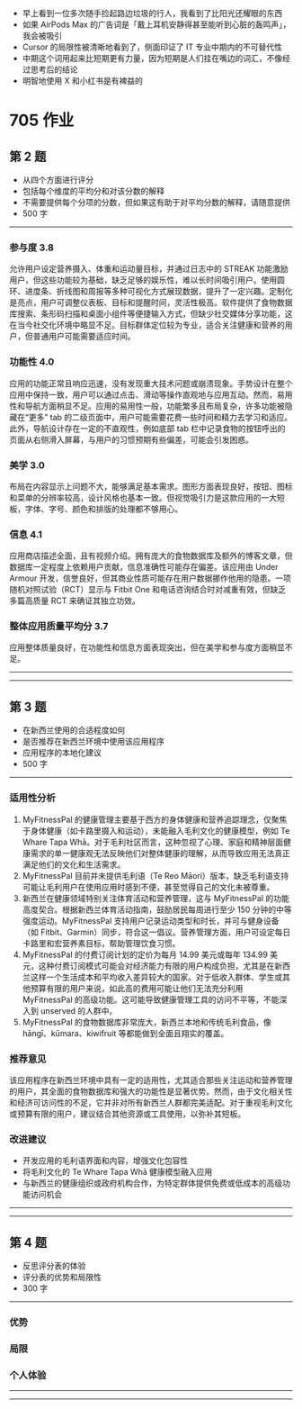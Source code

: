- 早上看到一位多次随手捡起路边垃圾的行人，我看到了比阳光还耀眼的东西
- 如果 AirPods Max 的广告词是「戴上耳机安静得甚至能听到心脏的轰鸣声」，我会被吸引
- Cursor 的局限性被清晰地看到了，侧面印证了 IT 专业中期内的不可替代性
- 中期这个词用起来比短期更有力量，因为短期是人们挂在嘴边的词汇，不像经过思考后的结论
- 明智地使用 X 和小红书是有裨益的

# 705 作业
## 第 2 题
- 从四个方面进行评分
- 包括每个维度的平均分和对该分数的解释
- 不需要提供每个分项的分数，但如果这有助于对平均分数的解释，请随意提供
- 500 字
---
### 参与度 3.8
允许用户设定营养摄入、体重和运动量目标，并通过日志中的 STREAK 功能激励用户，但这些功能较为基础，缺乏足够的娱乐性，难以长时间吸引用户。使用圆环、进度条、折线图和周报等多种可视化方式展现数据，提升了一定兴趣。定制化是亮点，用户可调整仪表板、目标和提醒时间，灵活性极高。软件提供了食物数据库搜索、条形码扫描和桌面小组件等便捷输入方式，但缺少社交媒体分享功能，这在当今社交化环境中略显不足。目标群体定位较为专业，适合关注健康和营养的用户，但普通用户可能需要适应时间。
### 功能性 4.0
应用的功能正常且响应迅速，没有发现重大技术问题或崩溃现象。手势设计在整个应用中保持一致，用户可以通过点击、滑动等操作直观地与应用互动。然而，易用性和导航方面稍显不足。应用的易用性一般，功能繁多且布局复杂，许多功能被隐藏在“更多” tab 的二级页面中，用户可能需要花费一些时间和精力去学习和适应。此外，导航设计存在一定的不直观性，例如底部 tab 栏中记录食物的按钮呼出的页面从右侧滑入屏幕，与用户的习惯预期有些偏差，可能会引发困惑。
### 美学 3.0
布局在内容显示上问题不大，能够满足基本需求。图形方面表现良好，按钮、图标和菜单的分辨率较高，设计风格也基本一致。但视觉吸引力是这款应用的一大短板，字体、字号、颜色和排版的处理都不够用心。
### 信息 4.1
应用商店描述全面，且有视频介绍。拥有庞大的食物数据库及额外的博客文章，但数据库一定程度上依赖用户贡献，信息准确性可能存在偏差。该应用由 Under Armour 开发，信誉良好，但其商业性质可能存在用户数据挪作他用的隐患。一项随机对照试验（RCT）显示与 Fitbit One 和电话咨询结合时对减重有效，但缺乏多篇高质量 RCT 来确证其独立功效。
### 整体应用质量平均分 3.7
应用整体质量良好，在功能性和信息方面表现突出，但在美学和参与度方面稍显不足。

--- 

--- 

## 第 3 题
- 在新西兰使用的合适程度如何
- 是否推荐在新西兰环境中使用该应用程序
- 应用程序的本地化建议
- 500 字
---
### 适用性分析
1. MyFitnessPal 的健康管理主要基于西方的身体健康和营养追踪理念，仅聚焦于身体健康（如卡路里摄入和运动），未能融入毛利文化的健康模型，例如 Te Whare Tapa Whā。对于毛利社区而言，这种忽视了心理、家庭和精神层面健康需求的单一健康观无法反映他们对整体健康的理解，从而导致应用无法真正满足他们的文化和生活需求。
2. MyFitnessPal 目前并未提供毛利语（Te Reo Māori）版本，缺乏毛利语支持可能让毛利用户在使用应用时感到不便，甚至觉得自己的文化未被尊重。
3. 新西兰在健康领域特别关注体育活动和营养管理，这与 MyFitnessPal 的功能高度契合。根据新西兰体育活动指南，鼓励居民每周进行至少 150 分钟的中等强度运动。MyFitnessPal 支持用户记录运动类型和时长，并可与健身设备（如 Fitbit、Garmin）同步，符合这一倡议。营养管理方面，用户可设定每日卡路里和宏营养素目标，帮助管理饮食习惯。
4. MyFitnessPal 的付费订阅计划的定价为每月 14.99 美元或每年 134.99 美元，这种付费订阅模式可能会对经济能力有限的用户构成负担，尤其是在新西兰这样一个生活成本和平均收入差异较大的国家。对于低收入群体、学生或其他预算有限的用户来说，如此高的费用可能让他们无法充分利用 MyFitnessPal 的高级功能。这可能导致健康管理工具的访问不平等，不能深入到 unserved 的人群中。
5. MyFitnessPal 的食物数据库非常庞大，新西兰本地和传统毛利食品，像 hāngī、kūmara、kiwifruit 等都能做到全面且翔实的覆盖。
### 推荐意见
该应用程序在新西兰环境中具有一定的适用性，尤其适合那些关注运动和营养管理的用户，其全面的食物数据库和强大的功能性是显著优势。然而，由于文化相关性和经济可访问性的不足，它并非对所有新西兰人群都完美适配。对于重视毛利文化或预算有限的用户，建议结合其他资源或工具使用，以弥补其短板。
### 改进建议
- 开发应用的毛利语界面和内容，增强文化包容性
- 将毛利文化的 Te Whare Tapa Whā 健康模型融入应用
- 与新西兰的健康组织或政府机构合作，为特定群体提供免费或低成本的高级功能访问机会
--- 

--- 

## 第 4 题
- 反思评分表的体验
- 评分表的优势和局限性
- 300 字
--- 
### 优势

### 局限

### 个人体验


--- 

--- 
